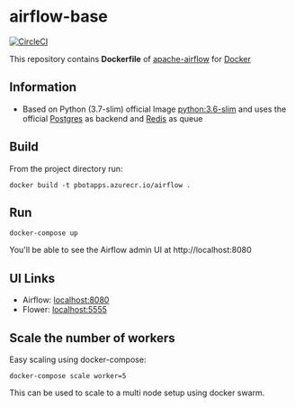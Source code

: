 # airflow-base
[![CircleCI](https://circleci.com/gh/mike-mcdonald/airflow-base/tree/master.svg?style=svg&circle-token=917f4ac9fbdc1406ed376aacd175600873520bc8)](https://circleci.com/gh/mike-mcdonald/airflow-base/tree/master)

This repository contains **Dockerfile** of [apache-airflow](https://github.com/apache/incubator-airflow) for [Docker](https://www.docker.com/)

## Information

* Based on Python (3.7-slim) official Image [python:3.6-slim](https://hub.docker.com/_/python/) and uses the official [Postgres](https://hub.docker.com/_/postgres/) as backend and [Redis](https://hub.docker.com/_/redis/) as queue

## Build

From the project directory run:

    docker build -t pbotapps.azurecr.io/airflow .

## Run
    docker-compose up

You'll be able to see the Airflow admin UI at http://localhost:8080

## UI Links

- Airflow: [localhost:8080](http://localhost:8080/)
- Flower: [localhost:5555](http://localhost:5555/)


## Scale the number of workers

Easy scaling using docker-compose:

    docker-compose scale worker=5

This can be used to scale to a multi node setup using docker swarm.
